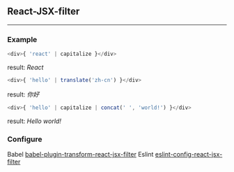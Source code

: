 ## React-JSX-filter
---

### Example

```react.js
<div>{ 'react' | capitalize }</div>
```

result: *React*

```react.js
<div>{ 'hello' | translate('zh-cn') }</div>
```

result: *你好*

```react.js
<div>{ 'hello' | capitalize | concat(' ', 'world!') }</div>
```

result: *Hello world!*

### Configure

Babel [babel-plugin-transform-react-jsx-filter](https://github.com/chiaweilee/react-jsx-filter/tree/master/packages/babel-plugin-transform-react-jsx-filter)
Eslint [eslint-config-react-jsx-filter](https://github.com/chiaweilee/react-jsx-filter/tree/master/packages/eslint-config-react-jsx-filter)
